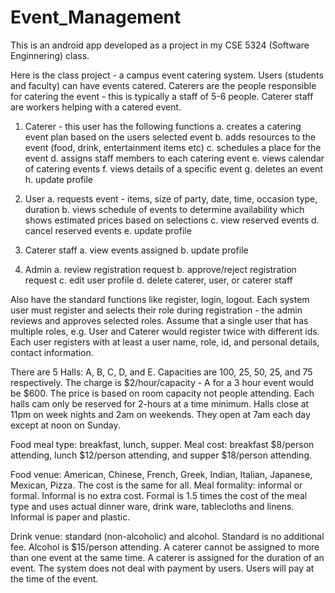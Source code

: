 # Event_Management
This is an android app developed as a project in my CSE 5324 (Software Enginnering) class.

Here is the class project  - a campus  event catering system. Users (students and faculty)  can have events catered. Caterers are the people responsible for catering the event - this is typically a staff of 5-6 people. Caterer staff are workers helping with a catered event.
1.	Caterer - this user has the following functions
  a.	creates a catering event plan based on the users selected event 
  b.	adds resources to the event (food, drink, entertainment items etc)
  c.	schedules a place for the event
  d.	assigns staff members to each catering event
  e.	views calendar of catering events
  f.	views details of a specific event
  g.	deletes an event
  h.	update profile
  
2.	User
  a.	requests event - items, size of party, date, time, occasion type, duration
  b.	views schedule of events to determine availability which shows estimated prices based on selections
  c.	view reserved events
  d.	cancel reserved events
  e.	update profile

3.	Caterer staff
  a.	view events assigned
  b.	update profile
  
4.	Admin
  a.	review registration request
  b.	approve/reject registration request
  c.	edit user profile
  d.	delete caterer, user, or caterer staff

 Also have the standard functions like register, login, logout. Each system user must register and selects their role during registration - the admin reviews and approves selected roles. Assume that a single user that has multiple roles, e.g. User and Caterer would register twice with different ids. Each user registers with at least a user name, role, id, and personal details, contact information.
 
There are 5 Halls: A, B, C, D, and E. Capacities are 100, 25, 50, 25, and 75 respectively. The charge is $2/hour/capacity - A for a 3 hour event would be $600. The price is based on room capacity not people attending. Each halls cam only be reserved for 2-hours at a time minimum. Halls close at 11pm on week nights and 2am on weekends. They open at 7am each day except at noon on Sunday.

Food meal type: breakfast, lunch, supper. Meal cost: breakfast $8/person attending, lunch $12/person attending, and supper $18/person attending.

Food venue: American, Chinese, French, Greek, Indian, Italian, Japanese, Mexican, Pizza. The cost is the same for all.
Meal formality: informal or formal. Informal is no extra cost. Formal is 1.5 times the cost of the meal type and uses actual dinner ware, drink ware, tablecloths and linens. Informal is paper and plastic.

Drink venue: standard (non-alcoholic) and alcohol. Standard is no additional fee. Alcohol is $15/person attending.
A caterer cannot be assigned to more than one event at the same time. A caterer is assigned for the duration of an event.
The system does not deal with payment by users. Users will pay at the time of the event.
   


